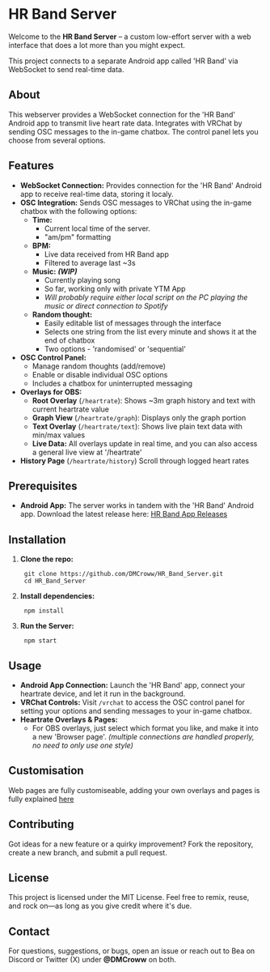# HR Band Server

Welcome to the **HR Band Server** – a custom low-effort server with a web interface that does a lot more than you might expect. 

This project connects to a separate Android app called 'HR Band' via WebSocket to send real-time data.

## About

This webserver provides a WebSocket connection for the 'HR Band' Android app to transmit live heart rate data. Integrates with VRChat by sending OSC messages to the in-game chatbox. The control panel lets you choose from several options.

## Features

- **WebSocket Connection:** Provides connection for the 'HR Band' Android app to receive real-time data, storing it localy.
- **OSC Integration:** Sends OSC messages to VRChat using the in-game chatbox with the following options:
  - **Time:** 
    - Current local time of the server.
	 - "am/pm" formatting
  - **BPM:** 
    - Live data received from HR Band app
	 - Filtered to average last ~3s
  - **Music:** ***(WIP)***
    - Currently playing song
	 - So far, working only with private YTM App
	 - *Will probably require either local script on the PC playing the music or direct connection to Spotify*
  - **Random thought:**
	 - Easily editable list of messages through the interface
    - Selects one string from the list every minute and shows it at the end of chatbox
	 - Two options - 'randomised' or 'sequential'
- **OSC Control Panel:** 
  - Manage random thoughts (add/remove)
  - Enable or disable individual OSC options
  - Includes a chatbox for uninterrupted messaging
- **Overlays for OBS:** 
  - **Root Overlay** (`/heartrate`): Shows ~3m graph history and text with current heartrate value
  - **Graph View** (`/heartrate/graph`): Displays only the graph portion
  - **Text Overlay** (`/heartrate/text`): Shows live plain text data with min/max values
  - **Live Data:** All overlays update in real time, and you can also access a general live view at '/heartrate'
- **History Page** (`/heartrate/history`) Scroll through logged heart rates

## Prerequisites

- **Android App:** The server works in tandem with the 'HR Band' Android app. Download the latest release here: [HR Band App Releases](https://github.com/DMCroww/HR_Band_App/releases)

## Installation

1. **Clone the repo:**
   ```
	git clone https://github.com/DMCroww/HR_Band_Server.git
	cd HR_Band_Server
	```

2. **Install dependencies:**
   ```
	npm install
	```

3. **Run the Server:**
   ```
	npm start
	```

## Usage

- **Android App Connection:** Launch the 'HR Band' app, connect your heartrate device, and let it run in the background.
- **VRChat Controls:** Visit `/vrchat` to access the OSC control panel for setting your options and sending messages to your in-game chatbox.
- **Heartrate Overlays & Pages:**  
  - For OBS overlays, just select which format you like, and make it into a new 'Browser page'. *(multiple connections are handled properly, no need to only use one style)*

## Customisation

Web pages are fully customiseable, adding your own overlays and pages is fully explained [here](CUSTOMISE.md)

## Contributing

Got ideas for a new feature or a quirky improvement? Fork the repository, create a new branch, and submit a pull request.

## License

This project is licensed under the MIT License. Feel free to remix, reuse, and rock on—as long as you give credit where it's due.

## Contact

For questions, suggestions, or bugs, open an issue or reach out to Bea on Discord or Twitter (X) under **@DMCroww** on both.